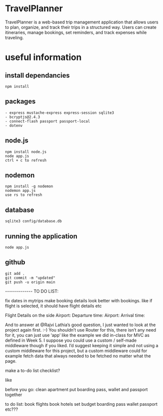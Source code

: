 # TravelPlanner

TravelPlanner is a web-based trip management application that allows users to plan, organize, and track their trips in a structured way. Users can create itineraries, manage bookings, set reminders, and track expenses while traveling.

# useful information

## install dependancies
```
npm install
```

## packages
```
- express mustache-express express-session sqlite3 
- bcryptjs@2.4.3
- connect-flash passport passport-local
- dotenv 
```

## node.js
```
npm install node.js
node app.js
ctrl + c to refresh
```


## nodemon
```
npm install -g nodemon
nodemon app.js
use rs to refresh
```

## database
```
sqlite3 config/database.db
```

## running the application
```
node app.js
```

## github
```
git add .
git commit -m "updated"
git push -u origin main
```






-------------- TO DO LIST: 

fix dates in mytrips 
make booking details look better with bookings. 
like if flight is selected, it should have flight details
etc



Flight Details on the side 
Airport:
Departure time:
Airport:
Arrival time: 



And to answer at @Rajvi Lathia’s good question, I just wanted to look at the project again first.  :-)  You shouldn’t use Router for this, there isn’t any need for it, you can just use ‘app’ like the example we did in-class for MVC as defined in Week 5.  I suppose you could use a custom / self-made middleware though if you liked.  I’d suggest keeping it simple and not using a custom middleware for this project, but a custom middleware could for example fetch data that always needed to be fetched no matter what the page.


make a to-do list checklist?

like 

before you go:
clean apartment
put boarding pass, wallet and passport together

to do list:
book flights
book hotels
set budget
boarding pass
wallet
passport
etc???
